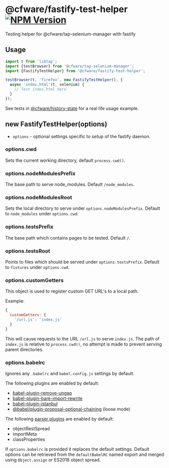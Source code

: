 # @cfware/fastify-test-helper [![NPM Version][npm-image]][npm-url]

Testing helper for @cfware/tap-selenium-manager with fastify

## Usage

```js
import t from 'libtap';
import {testBrowser} from '@cfware/tap-selenium-manager';
import {FastifyTestHelper} from '@cfware/fastify-test-helper';

testBrowser(t, 'firefox', new FastifyTestHelper(), {
  async 'index.html'(t, selenium) {
    // Test index.html here
  }
});
```

See tests in [@cfware/history-state] for a real life usage example.

## new FastifyTestHelper(options)

* `options` - optional settings specific to setup of the fastify daemon.

### options.cwd

Sets the current working directory, default `process.cwd()`.

### options.nodeModulesPrefix

The base path to serve node_modules. Default `/node_modules`.

### options.nodeModulesRoot

Sets the local directory to serve under `options.nodeModulesPrefix`.
Default to `node_modules` under `options.cwd`.

### options.testsPrefix

The base path which contains pages to be tested. Default `/`.

### options.testsRoot

Points to files which should be served under `options.testsPrefix`.
Default to `fixtures` under `options.cwd`.

### options.customGetters

This object is used to register custom GET URL's to a local path.

Example:
```js
{
  customGetters: {
    '/url.js': 'index.js'
  }
}
```

This will cause requests to the URL `/url.js` to serve `index.js`.  The
path of `index.js` is relative to `process.cwd()`, no attempt is made to
prevent serving parent directories.

### options.babelrc

Ignores any `.babelrc` and `babel.config.js` settings by default.

The following plugins are enabled by default:
* [babel-plugin-remove-ungap]
* [babel-plugin-bare-import-rewrite]
* [babel-plugin-istanbul]
* [@babel/plugin-proposal-optional-chaining] (loose mode)

The following [parser plugins] are enabled by default:
* objectRestSpread
* importMeta
* classProperties

If `options.babelrc` is provided it replaces the default settings.  Default
options can be retrieved from the `defaultBabelRC` named export and merged
using `Object.assign` or ES2018 object spread.


[npm-image]: https://img.shields.io/npm/v/@cfware/fastify-test-helper.svg
[npm-url]: https://npmjs.org/package/@cfware/fastify-test-helper
[@cfware/history-state]: https://github.com/cfware/history-state
[babel-plugin-remove-ungap]: https://github.com/cfware/babel-plugin-remove-ungap#readme
[babel-plugin-istanbul]: https://github.com/istanbuljs/babel-plugin-istanbul#readme
[babel-plugin-bare-import-rewrite]: https://github.com/cfware/babel-plugin-bare-import-rewrite#readme
[@babel/plugin-proposal-optional-chaining]: https://www.npmjs.com/package/@babel/plugin-proposal-optional-chaining
[parser plugins]: https://babeljs.io/docs/en/babel-parser#plugins
